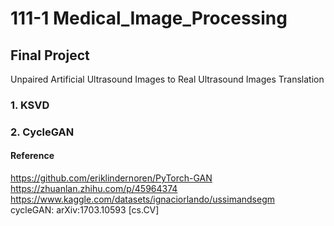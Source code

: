 # 111-1 Medical_Image_Processing
## Final Project  
Unpaired Artificial Ultrasound Images to  Real Ultrasound Images Translation
### 1. KSVD
### 2. CycleGAN

#### Reference  
https://github.com/eriklindernoren/PyTorch-GAN  
https://zhuanlan.zhihu.com/p/45964374  
https://www.kaggle.com/datasets/ignaciorlando/ussimandsegm  
cycleGAN: arXiv:1703.10593 [cs.CV]
